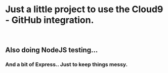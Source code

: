 <h1>Just a little project to use the Cloud9 - GitHub integration.</h1>
<br>
<h2>Also doing NodeJS testing...</h2>
<h3>And a bit of Express.. Just to keep things messy.</h3>

